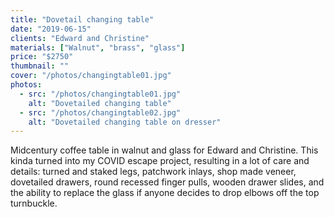 ```yaml
---
title: "Dovetail changing table"
date: "2019-06-15"
clients: "Edward and Christine"
materials: ["Walnut", "brass", "glass"]
price: "$2750"
thumbnail: ""
cover: "/photos/changingtable01.jpg"
photos:
  - src: "/photos/changingtable01.jpg"
    alt: "Dovetailed changing table"
  - src: "/photos/changingtable02.jpg"
    alt: "Dovetailed changing table on dresser"
---
```


Midcentury coffee table in walnut and glass for Edward and Christine. This kinda turned into my
COVID escape project, resulting in a lot of care and details: turned and staked legs, patchwork
inlays, shop made veneer, dovetailed drawers, round recessed finger pulls, wooden drawer slides,
and the ability to replace the glass if anyone decides to drop elbows off the top turnbuckle.
